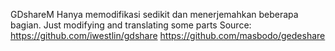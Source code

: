 GDshareM
Hanya memodifikasi sedikit dan menerjemahkan beberapa bagian.
Just modifying and translating some parts
Source: https://github.com/iwestlin/gdshare
        https://github.com/masbodo/gedeshare
